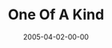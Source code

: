 ---
layout: message
category: message
series: "The Life"
title: "One Of A Kind"
date: 2005-04-02-00-00
message_id: 126
audio: "http://s3.amazonaws.com/crossroads-media/media/legacy/mp3/The_Life_06_04-02-05_One_of_a_Kind.mp3"
audio-duration: "42:27"
explicit: false
---